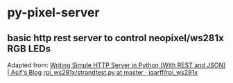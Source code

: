 # py-pixel-server

## basic http rest server to control neopixel/ws281x RGB LEDs

Adapted from:
[Writing Simple HTTP Server in Python (With REST and JSON) | Asif's Blog](https://mafayyaz.wordpress.com/2013/02/08/writing-simple-http-server-in-python-with-rest-and-json/)
[rpi_ws281x/strandtest.py at master · jgarff/rpi_ws281x](https://github.com/jgarff/rpi_ws281x/blob/master/python/examples/strandtest.py)
